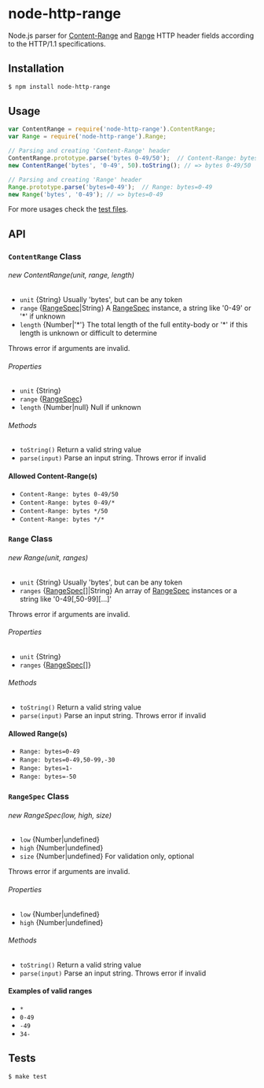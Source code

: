 # node-http-range
Node.js parser for [Content-Range](http://www.w3.org/Protocols/rfc2616/rfc2616-sec14.html#sec14.16)
and [Range](http://www.w3.org/Protocols/rfc2616/rfc2616-sec14.html#sec14.35) HTTP header fields
according to the HTTP/1.1 specifications.

## Installation

```sh
$ npm install node-http-range
```

## Usage

```js
var ContentRange = require('node-http-range').ContentRange;
var Range = require('node-http-range').Range;

// Parsing and creating 'Content-Range' header
ContentRange.prototype.parse('bytes 0-49/50');  // Content-Range: bytes 0-49/50
new ContentRange('bytes', '0-49', 50).toString(); // => bytes 0-49/50

// Parsing and creating 'Range' header
Range.prototype.parse('bytes=0-49');  // Range: bytes=0-49
new Range('bytes', '0-49'); // => bytes=0-49
```

For more usages check the [test files](test).

## API

### `ContentRange` Class

###### new ContentRange(unit, range, length)

- `unit` {String} Usually 'bytes', but can be any token
- `range` {[RangeSpec](#rangespec-class)|String} A [RangeSpec](#rangespec-class) instance, a string like '0-49' or '\*' if unknown
- `length` {Number|'\*'} The total length of the full entity-body or '\*' if this length is unknown or difficult to determine

Throws error if arguments are invalid.

###### Properties

- `unit` {String}
- `range` {[RangeSpec](#rangespec-class)}
- `length` {Number|null} Null if unknown

###### Methods

- `toString()` Return a valid string value
- `parse(input)` Parse an input string. Throws error if invalid

#### Allowed Content-Range(s)

- `Content-Range: bytes 0-49/50`
- `Content-Range: bytes 0-49/*`
- `Content-Range: bytes */50`
- `Content-Range: bytes */*`

### `Range` Class

###### new Range(unit, ranges)

- `unit` {String} Usually 'bytes', but can be any token
- `ranges` {[RangeSpec](#rangespec-class)[]|String} An array of [RangeSpec](#rangespec-class) instances or a string like '0-49[,50-99][...]'

Throws error if arguments are invalid.

###### Properties

- `unit` {String}
- `ranges` {[RangeSpec](#rangespec-class)[]}

###### Methods

- `toString()` Return a valid string value
- `parse(input)` Parse an input string. Throws error if invalid

#### Allowed Range(s)

- `Range: bytes=0-49`
- `Range: bytes=0-49,50-99,-30`
- `Range: bytes=1-`
- `Range: bytes=-50`

### `RangeSpec` Class

###### new RangeSpec(low, high, size)

- `low` {Number|undefined}
- `high` {Number|undefined}
- `size` {Number|undefined} For validation only, optional

Throws error if arguments are invalid.

###### Properties

- `low` {Number|undefined}
- `high` {Number|undefined}

###### Methods

- `toString()` Return a valid string value
- `parse(input)` Parse an input string. Throws error if invalid

#### Examples of valid ranges

- `*`
- `0-49`
- `-49`
- `34-`

## Tests

```sh
$ make test
```